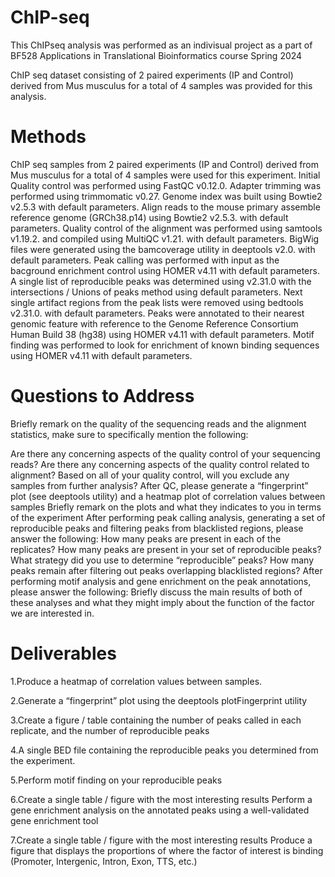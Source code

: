 # ChIP-seq

This ChIPseq analysis was performed as an indivisual project as a part of BF528 Applications in Translational Bioinformatics course Spring 2024

ChIP seq dataset consisting of 2 paired experiments (IP and Control) derived from Mus musculus for a total of 4 samples was provided for this analysis.

# Methods
ChIP seq samples from 2 paired experiments (IP and Control) derived from Mus musculus for a total of 4 samples were used for this experiment. Initial Quality control was performed using FastQC v0.12.0. Adapter trimming was performed using trimmomatic v0.27. Genome index was built using Bowtie2 v2.5.3 with default parameters. Align reads to the mouse primary assemble reference genome (GRCh38.p14) using Bowtie2 v2.5.3. with default parameters. Quality control of the alignment was performed using samtools v1.19.2. and compiled using MultiQC v1.21. with default parameters. BigWig files were generated using the bamcoverage utility in deeptools v2.0. with default parameters. Peak calling was performed with input as the bacground enrichment control using HOMER v4.11 with default parameters. A single list of reproducible peaks was determined using v2.31.0 with the intersections / Unions of peaks method using default parameters. Next single artifact regions from the peak lists were removed using bedtools v2.31.0. with default parameters. Peaks were annotated to their nearest genomic feature with reference to the Genome Reference Consortium Human Build 38 (hg38) using HOMER v4.11 with default parameters. Motif finding was performed to look for enrichment of known binding sequences using HOMER v4.11 with default parameters.

# Questions to Address
Briefly remark on the quality of the sequencing reads and the alignment statistics, make sure to specifically mention the following:

Are there any concerning aspects of the quality control of your sequencing reads?
Are there any concerning aspects of the quality control related to alignment?
Based on all of your quality control, will you exclude any samples from further analysis? After QC, please generate a “fingerprint” plot (see deeptools utility) and a heatmap plot of correlation values between samples
Briefly remark on the plots and what they indicates to you in terms of the experiment After performing peak calling analysis, generating a set of reproducible peaks and filtering peaks from blacklisted regions, please answer the following:
How many peaks are present in each of the replicates?
How many peaks are present in your set of reproducible peaks? What strategy did you use to determine “reproducible” peaks?
How many peaks remain after filtering out peaks overlapping blacklisted regions? After performing motif analysis and gene enrichment on the peak annotations, please answer the following:
Briefly discuss the main results of both of these analyses and what they might imply about the function of the factor we are interested in.

# Deliverables
1.Produce a heatmap of correlation values between samples.

2.Generate a “fingerprint” plot using the deeptools plotFingerprint utility

3.Create a figure / table containing the number of peaks called in each replicate, and the number of reproducible peaks

4.A single BED file containing the reproducible peaks you determined from the experiment.

5.Perform motif finding on your reproducible peaks

6.Create a single table / figure with the most interesting results Perform a gene enrichment analysis on the annotated peaks using a well-validated gene enrichment tool

7.Create a single table / figure with the most interesting results Produce a figure that displays the proportions of where the factor of interest is binding (Promoter, Intergenic, Intron, Exon, TTS, etc.)
